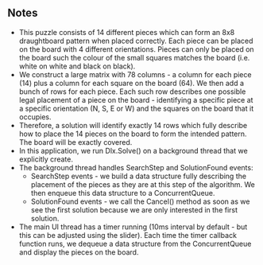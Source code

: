 ## Notes

* This puzzle consists of 14 different pieces which can form an 8x8 draughtboard pattern when placed correctly. Each piece can be placed on the board with 4 different orientations. Pieces can only be placed on the board such the colour of the small squares matches the board (i.e. white on white and black on black).
* We construct a large matrix with 78 columns - a column for each piece (14) plus a column for each square on the board (64). We then add a bunch of rows for each piece. Each such row describes one possible legal placement of a piece on the board - identifying a specific piece at a specific orientation (N, S, E or W) and the squares on the board that it occupies.
* Therefore, a solution will identify exactly 14 rows which fully describe how to place the 14 pieces on the board to form the intended pattern. The board will be exactly covered.
* In this application, we run Dlx.Solve() on a background thread that we explicitly create.
* The background thread handles SearchStep and SolutionFound events:
    * SearchStep events - we build a data structure fully describing the placement of the pieces as they are at this step of the algorithm. We then enqueue this data structure to a ConcurrentQueue.
    * SolutionFound events - we call the Cancel() method as soon as we see the first solution because we are only interested in the first solution.
* The main UI thread has a timer running (10ms interval by default - but this can be adjusted using the slider). Each time the timer callback function runs, we dequeue a data structure from the ConcurrentQueue and display the pieces on the board.
